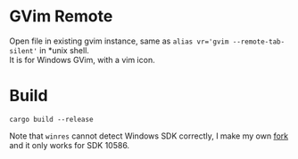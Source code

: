 # GVim Remote
Open file in existing gvim instance, same as `alias vr='gvim --remote-tab-silent'` in \*unix shell.  
It is for Windows GVim, with a vim icon.

# Build 

```
cargo build --release
```

Note that `winres` cannot detect Windows SDK correctly, I make my own [fork](https://github.com/bennyyip/winres) and it only works for SDK 10586.  
